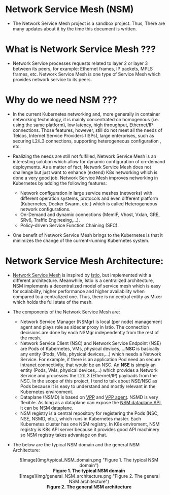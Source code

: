 # Network Service Mesh (NSM)
* The Network Service Mesh project is a sandbox project. Thus, There are many updates about it by the time this document is written.

# What is Network Service Mesh ???

* Network Service processes requests related to layer 2 or layer 3 between its peers, for example: Ethernet frames, IP packets, MPLS frames, etc. Network Service Mesh is one type of Service Mesh which provides network service to its peers.

# Why do we need NSM ???

* In the current Kubernetes networking and, more generally in container networking technology, it is mainly concentrated on homogenous (i.e. using the same platform), low latency, high throughput, Ethernet/IP connections. Those features, however, still do not meet all the needs of Telcos, Internet Service Providers (ISPs), large enterprises, such as securing L2/L3 connections, supporting heterogeneous configuration , etc.
  
* Realizing the needs are still not fulfilled, Network Service Mesh is an interesting solution which allow for dynamic configuration of on-demand deployments. As a matter of fact, Network Service Mesh does not challenge but just want to enhance (extend) K8s networking which is done a very good job. Network Service Mesh improves networking in Kubernetes by adding the following features:
  * Network configuration in large service meshes (networks) with different operation systems, protocols and even different platform (Kubernetes, Docker Swarm, etc.) which is called Heterogeneous network configurations.
  * On-Demand and dynamic connections (MemIF, Vhost, Vxlan, GRE, SRv6, Traffic Engineeing,...).
  * Policy-driven Service Function Chaining (SFC).
* One benefit of Network Service Mesh brings to the Kubernetes is that it minimizes the change of the current-running Kubernetes system.

# Network Service Mesh Architecture:

* [Network Service Mesh](https://networkservicemesh.io/) is inspired by [Istio](https://istio.io/), but implemented with a different architecture. Meanwhile, Istio is a centralized architecture, NSM implements a decentralized model of service mesh which is easy for scalability, higher performance and higher availability when compared to a centralized one. Thus, there is no central entity as Mixer which holds the full state of the mesh.
* The components of the Network Service Mesh are:
  * Network Service Manager (NSMgr) is local (per node) management agent and plays role as sidecar proxy in Istio. The connection decisions are done by each NSMgr independently from the rest of the mesh.
  * Network Service Client (NSC) and Network Service Endpoint (NSE) are Pods of Kubernetes, VMs, physical devices,....**NSC** is basically any entity (Pods, VMs, physical devices,...) which needs a Network Service. For example, if there is an application Pod need an secure intranet connectivity, that would be an NSC. An **NSE** is simply an entity (Pods, VMs, physical devices,...) which provides a Network Service and processes the L2/L3 (Ethernet/IP) payloads from the NSC. In the scope of this project, I tend to talk about NSE/NSC as Pods because it is easy to understand and mostly relevant in the Kubernetes environment.
  * Dataplane (NSMD) is based on [VPP](https://wiki.fd.io/view/VPP) and [VPP agent](https://github.com/ligato/vpp-agent). NSMD is very flexible. As long as a dataplane can expose the [NSM dataplane API](Docs/NSM-APIs.md), it can be NSM dataplane.
  * NSM registry is a central repository for registering the Pods (NSC, NSE, NSMD, etc.), which runs in Kubernetes master. Each Kubernetes cluster has one NSM registry. In K8s enviroment, NSM registry is K8s API server because it provides good API machinery so NSM registry takes advantage on that.

* The below are the typical NSM domain and the general NSM Architecture:
   <figcaption align="middle">![Image](img/typical_NSM_domain.png "Figure 1. The typical NSM domain")</figcaption>
        <figcaption align="middle"><strong>Figure 1. The typical NSM domain</strong></figcaption>
        
   <figcaption align="middle">![Image](img/general_NSM_architecture.png "Figure 2. The general NSM architecture")</figcaption>
        <figcaption align="middle"><strong>Figure 2. The general NSM architecture</strong></figcaption>